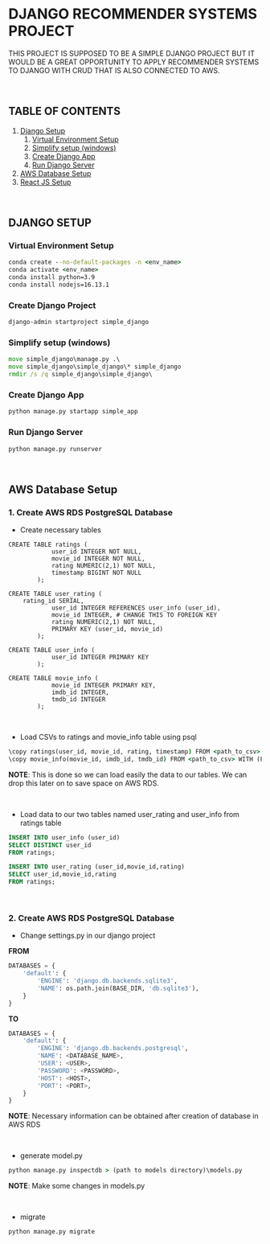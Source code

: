 
# DJANGO RECOMMENDER SYSTEMS PROJECT

THIS PROJECT IS SUPPOSED TO BE A SIMPLE DJANGO PROJECT BUT IT WOULD BE A GREAT OPPORTUNITY TO APPLY RECOMMENDER SYSTEMS TO DJANGO WITH CRUD THAT IS ALSO CONNECTED TO AWS.
<br>

<br>

## TABLE OF CONTENTS
1. [Django Setup](#django_setup)
	1. [Virtual Environment Setup](#conda)
	2. [Simplify setup (windows)](#win_setup)
	3. [Create Django App](#django_app)
	4. [Run Django Server](#django_server)
2. [AWS Database Setup](#aws_db)
3. [React JS Setup](#react_setup)

<br>

## DJANGO SETUP <a name="django_setup"></a>
### Virtual Environment Setup <a name="conda"></a>
```cmd
conda create --no-default-packages -n <env_name>
conda activate <env_name>
conda install python=3.9
conda install nodejs=16.13.1
```

### Create Django Project <a name="django_proj"></a>
```cmd
django-admin startproject simple_django
```

### Simplify setup (windows) <a name="win_setup"></a>
```cmd
move simple_django\manage.py .\
move simple_django\simple_django\* simple_django
rmdir /s /q simple_django\simple_django\
```

### Create Django App <a name="django_app"></a>
```cmd
python manage.py startapp simple_app
```

### Run Django Server <a name="django_server"></a>
```cmd
python manage.py runserver
```

<br>

## AWS Database Setup <a name="aws_db"></a>

### 1. Create AWS RDS PostgreSQL Database
- Create necessary tables

```postgresql
CREATE TABLE ratings (
            user_id INTEGER NOT NULL,
            movie_id INTEGER NOT NULL,
            rating NUMERIC(2,1) NOT NULL,
            timestamp BIGINT NOT NULL
        );

CREATE TABLE user_rating (
   	rating_id SERIAL,
        	user_id INTEGER REFERENCES user_info (user_id),
        	movie_id INTEGER, # CHANGE THIS TO FOREIGN KEY
        	rating NUMERIC(2,1) NOT NULL,
        	PRIMARY KEY (user_id, movie_id)
    	);

CREATE TABLE user_info (
            user_id INTEGER PRIMARY KEY
        );

CREATE TABLE movie_info (
            movie_id INTEGER PRIMARY KEY,
            imdb_id INTEGER,
            tmdb_id INTEGER
        );
```

<br>

- Load CSVs to ratings and movie_info table using psql
```cmd
\copy ratings(user_id, movie_id, rating, timestamp) FROM <path_to_csv> WITH (FORMAT CSV, HEADER);
\copy movie_info(movie_id, imdb_id, tmdb_id) FROM <path_to_csv> WITH (FORMAT CSV, HEADER);
```
**NOTE**: This is done so we can load easily the data to our tables. We can drop this later on to save space on AWS RDS.

<br>

- Load data to our two tables named user_rating and user_info from ratings table
```sql
INSERT INTO user_info (user_id)
SELECT DISTINCT user_id
FROM ratings;

INSERT INTO user_rating (user_id,movie_id,rating)
SELECT user_id,movie_id,rating
FROM ratings;
```

<br>

### 2. Create AWS RDS PostgreSQL Database

- Change settings.py in our django project

**FROM**
```python
DATABASES = {
    'default': {
        'ENGINE': 'django.db.backends.sqlite3',
        'NAME': os.path.join(BASE_DIR, 'db.sqlite3'),
    }
}
```
**TO**
```python
DATABASES = {
    'default': {
        'ENGINE': 'django.db.backends.postgresql',
        'NAME': <DATABASE_NAME>,
        'USER': <USER>,
        'PASSWORD': <PASSWORD>,
        'HOST': <HOST>,
        'PORT': <PORT>,
    }
}
```
**NOTE**: Necessary information can be obtained after creation of database in AWS RDS

<br>

- generate model.py
```cmd
python manage.py inspectdb > (path to models directory)\models.py
```
**NOTE**: Make some changes in models.py

<br>

- migrate
```cmd
python manage.py migrate
```

<br>






